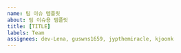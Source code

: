 ```yaml
---
name: 팀 이슈 템플릿
about: 팀 이슈용 템플릿
title: [TITLE]
labels: Team
assignees: dev-Lena, guswns1659, jypthemiracle, kjoonk
---
```


